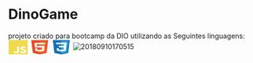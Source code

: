 # DinoGame
projeto criado para bootcamp da DIO utilizando as Seguintes linguagens:
<img align="center" alt="Rafa-Js" height="30" width="40" src="https://raw.githubusercontent.com/devicons/devicon/master/icons/javascript/javascript-plain.svg">
<img align="center" alt="Rafa-HTML" height="30" width="40" src="https://raw.githubusercontent.com/devicons/devicon/master/icons/html5/html5-original.svg">
<img align="center" alt="Rafa-CSS" height="30" width="40" src="https://raw.githubusercontent.com/devicons/devicon/master/icons/css3/css3-original.svg">
![20180910170515](https://user-images.githubusercontent.com/89816724/140433026-25e20a5d-95cf-416d-89ff-dbbcd7fe2db4.jpg)
